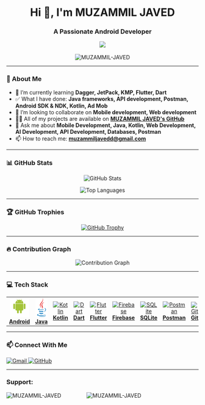 <h1 align="center">Hi 👋, I'm MUZAMMIL JAVED</h1>
<h3 align="center">A Passionate Android Developer</h3>

<p align="center">
  <img src="https://readme-typing-svg.herokuapp.com?font=Roboto&color=%23F7D15A&size=22&center=true&vCenter=true&lines=Android+Developer;Java+%7C+Kotlin+%7C+XML+%7C+Flutter+%7C+Android+SDK;Open+to+Collaborate" />
</p>

<p align="center"> 
  <img src="https://komarev.com/ghpvc/?username=MUZAMMIL-JAVED&label=Profile%20views&color=0e75b6&style=flat" alt="MUZAMMIL-JAVED" />
</p>

---

### 🚀 About Me

- 🌱 I’m currently learning **Dagger, JetPack, KMP, Flutter, Dart**
- ✅ What I have done: **Java frameworks, API development, Postman, Android SDK & NDK, Kotlin, Ad Mob**
- 👯 I’m looking to collaborate on **Mobile development, Web development**
- 👨‍💻 All of my projects are available on **[MUZAMMIL JAVED's GitHub](https://github.com/gmddev074)**
- 💬 Ask me about **Mobile Development, Java, Kotlin, Web Development, AI Development, API Development, Databases, Postman**
- 📫 How to reach me: **muzammiljavedd@gmail.com**

---

### 📊 GitHub Stats
<p align="center">
  <img src="https://github-readme-stats.vercel.app/api?username=gmddev074&show_icons=true&theme=radical" alt="GitHub Stats" />
</p>


<p align="center">
  <img src="https://github-readme-stats.vercel.app/api/top-langs?username=MUZAMMIL-JAVED&show_icons=true&locale=en&layout=compact&langs_count=8&theme=radical" alt="Top Languages" />
</p>  

---

### 🏆 GitHub Trophies
<p align="center">
  <a href="https://github.com/ryo-ma/github-profile-trophy">
    <img src="https://github-profile-trophy.vercel.app/?username=MUZAMMIL-JAVED&theme=radical&margin-w=15&margin-h=15" alt="GitHub Trophy" />
  </a>
</p>

---

### 🔥 Contribution Graph
<p align="center">
  <img src="https://github-readme-activity-graph.vercel.app/graph?username=MUZAMMIL-JAVED&theme=tokyo-night&bg_color=000000&color=FFFFFF&line=FFA500&point=FFFFFF" alt="Contribution Graph" />
</p>

---

### 💻 Tech Stack

<table align="center">
  <tr>
    <td align="center">
      <a href="https://developer.android.com" target="_blank" rel="noreferrer">
        <img src="https://raw.githubusercontent.com/devicons/devicon/master/icons/android/android-original-wordmark.svg" alt="Android" width="50" height="50"/><br><b>Android</b>
      </a>
    </td>
    <td align="center">
      <a href="https://www.java.com" target="_blank" rel="noreferrer">
        <img src="https://raw.githubusercontent.com/devicons/devicon/master/icons/java/java-original.svg" alt="Java" width="50" height="50"/><br><b>Java</b>
      </a>
    </td>
    <td align="center">
      <a href="https://kotlinlang.org" target="_blank" rel="noreferrer">
        <img src="https://www.vectorlogo.zone/logos/kotlinlang/kotlinlang-icon.svg" alt="Kotlin" width="50" height="50"/><br><b>Kotlin</b>
      </a>
    </td>
    <td align="center">
      <a href="https://dart.dev/" target="_blank" rel="noreferrer">
        <img src="https://www.vectorlogo.zone/logos/dartlang/dartlang-icon.svg" alt="Dart" width="50" height="50"/><br><b>Dart</b>
      </a>
    </td>
    <td align="center">
      <a href="https://flutter.dev/" target="_blank" rel="noreferrer">
        <img src="https://www.vectorlogo.zone/logos/flutterio/flutterio-icon.svg" alt="Flutter" width="50" height="50"/><br><b>Flutter</b>
      </a>
    </td>
    <td align="center">
      <a href="https://firebase.google.com/" target="_blank" rel="noreferrer">
        <img src="https://www.vectorlogo.zone/logos/firebase/firebase-icon.svg" alt="Firebase" width="50" height="50"/><br><b>Firebase</b>
      </a>
    </td>
    <td align="center">
      <a href="https://www.sqlite.org/" target="_blank" rel="noreferrer">
        <img src="https://www.vectorlogo.zone/logos/sqlite/sqlite-icon.svg" alt="SQLite" width="50" height="50"/><br><b>SQLite</b>
      </a>
    </td>
    <td align="center">
      <a href="https://postman.com" target="_blank" rel="noreferrer">
        <img src="https://www.vectorlogo.zone/logos/getpostman/getpostman-icon.svg" alt="Postman" width="50" height="50"/><br><b>Postman</b>
      </a>
    </td>
    <td align="center">
      <a href="https://git-scm.com/" target="_blank" rel="noreferrer">
        <img src="https://www.vectorlogo.zone/logos/git-scm/git-scm-icon.svg" alt="Git" width="50" height="50"/><br><b>Git</b>
      </a>
    </td>
    <td align="center">
      <a href="https://github.com/gmddev074" target="_blank" rel="noreferrer">
        <img src="https://cdn.jsdelivr.net/gh/devicons/devicon/icons/github/github-original.svg" alt="GitHub" width="50" height="50"/><br><b>GitHub</b>
      </a>
    </td>
    <td align="center">
      <a href="https://www.figma.com/" target="_blank" rel="noreferrer">
        <img src="https://www.vectorlogo.zone/logos/figma/figma-icon.svg" alt="Figma" width="50" height="50"/><br><b>Figma</b>
      </a>
    </td>
  </tr>
</table>



---

### 📫 Connect With Me
<p align="left">
  <a href="mailto:muzammiljavedd@gmail.com">
    <img src="https://img.shields.io/badge/Gmail-D14836?style=for-the-badge&logo=gmail&logoColor=white" alt="Gmail" />
  </a>
  <a href="https://github.com/MUZAMMIL-JAVED">
    <img src="https://img.shields.io/badge/GitHub-181717?style=for-the-badge&logo=github&logoColor=white" alt="GitHub" />
  </a>
</p>

---

<h3 align="left">Support:</h3>
<p><a href="https://www.buymeacoffee.com/MUZAMMIL-JAVED"> <img align="left" src="https://cdn.buymeacoffee.com/buttons/v2/default-yellow.png" height="50" width="210" alt="MUZAMMIL-JAVED" /></a><a href="https://ko-fi.com/MUZAMMIL-JAVED"> <img align="left" src="https://cdn.ko-fi.com/cdn/kofi3.png?v=3" height="50" width="210" alt="MUZAMMIL-JAVED" /></a></p><br><br>
